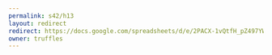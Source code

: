 ```yaml
---
permalink: s42/h13
layout: redirect
redirect: https://docs.google.com/spreadsheets/d/e/2PACX-1vQtfH_pZ497YW-et8RJ88VhfG1S1mi_Y07cxnaCnT_UbQPoL-YNei_H0StZmK6it2eDhtnXYff9-EQp/pubhtml
owner: truffles
---
```

